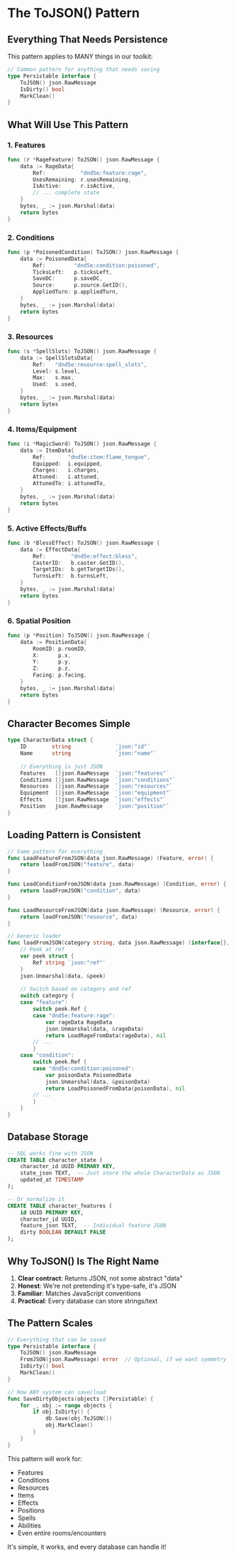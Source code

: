 # The ToJSON() Pattern

## Everything That Needs Persistence

This pattern applies to MANY things in our toolkit:

```go
// Common pattern for anything that needs saving
type Persistable interface {
    ToJSON() json.RawMessage
    IsDirty() bool
    MarkClean()
}
```

## What Will Use This Pattern

### 1. Features
```go
func (r *RageFeature) ToJSON() json.RawMessage {
    data := RageData{
        Ref:           "dnd5e:feature:rage",
        UsesRemaining: r.usesRemaining,
        IsActive:      r.isActive,
        // ... complete state
    }
    bytes, _ := json.Marshal(data)
    return bytes
}
```

### 2. Conditions
```go
func (p *PoisonedCondition) ToJSON() json.RawMessage {
    data := PoisonedData{
        Ref:         "dnd5e:condition:poisoned",
        TicksLeft:   p.ticksLeft,
        SaveDC:      p.saveDC,
        Source:      p.source.GetID(),
        AppliedTurn: p.appliedTurn,
    }
    bytes, _ := json.Marshal(data)
    return bytes
}
```

### 3. Resources
```go
func (s *SpellSlots) ToJSON() json.RawMessage {
    data := SpellSlotsData{
        Ref:   "dnd5e:resource:spell_slots",
        Level: s.level,
        Max:   s.max,
        Used:  s.used,
    }
    bytes, _ := json.Marshal(data)
    return bytes
}
```

### 4. Items/Equipment
```go
func (i *MagicSword) ToJSON() json.RawMessage {
    data := ItemData{
        Ref:       "dnd5e:item:flame_tongue",
        Equipped:  i.equipped,
        Charges:   i.charges,
        Attuned:   i.attuned,
        AttunedTo: i.attunedTo,
    }
    bytes, _ := json.Marshal(data)
    return bytes
}
```

### 5. Active Effects/Buffs
```go
func (b *BlessEffect) ToJSON() json.RawMessage {
    data := EffectData{
        Ref:        "dnd5e:effect:bless",
        CasterID:   b.caster.GetID(),
        TargetIDs:  b.getTargetIDs(),
        TurnsLeft:  b.turnsLeft,
    }
    bytes, _ := json.Marshal(data)
    return bytes
}
```

### 6. Spatial Position
```go
func (p *Position) ToJSON() json.RawMessage {
    data := PositionData{
        RoomID: p.roomID,
        X:      p.x,
        Y:      p.y,
        Z:      p.z,
        Facing: p.facing,
    }
    bytes, _ := json.Marshal(data)
    return bytes
}
```

## Character Becomes Simple

```go
type CharacterData struct {
    ID        string              `json:"id"`
    Name      string              `json:"name"`
    
    // Everything is just JSON
    Features   []json.RawMessage  `json:"features"`
    Conditions []json.RawMessage  `json:"conditions"`
    Resources  []json.RawMessage  `json:"resources"`
    Equipment  []json.RawMessage  `json:"equipment"`
    Effects    []json.RawMessage  `json:"effects"`
    Position   json.RawMessage    `json:"position"`
}
```

## Loading Pattern is Consistent

```go
// Same pattern for everything
func LoadFeatureFromJSON(data json.RawMessage) (Feature, error) {
    return loadFromJSON("feature", data)
}

func LoadConditionFromJSON(data json.RawMessage) (Condition, error) {
    return loadFromJSON("condition", data)
}

func LoadResourceFromJSON(data json.RawMessage) (Resource, error) {
    return loadFromJSON("resource", data)
}

// Generic loader
func loadFromJSON(category string, data json.RawMessage) (interface{}, error) {
    // Peek at ref
    var peek struct {
        Ref string `json:"ref"`
    }
    json.Unmarshal(data, &peek)
    
    // Switch based on category and ref
    switch category {
    case "feature":
        switch peek.Ref {
        case "dnd5e:feature:rage":
            var rageData RageData
            json.Unmarshal(data, &rageData)
            return LoadRageFromData(rageData), nil
        // ...
        }
    case "condition":
        switch peek.Ref {
        case "dnd5e:condition:poisoned":
            var poisonData PoisonedData
            json.Unmarshal(data, &poisonData)
            return LoadPoisonedFromData(poisonData), nil
        // ...
        }
    }
}
```

## Database Storage

```sql
-- SQL works fine with JSON
CREATE TABLE character_state (
    character_id UUID PRIMARY KEY,
    state_json TEXT,  -- Just store the whole CharacterData as JSON
    updated_at TIMESTAMP
);

-- Or normalize it
CREATE TABLE character_features (
    id UUID PRIMARY KEY,
    character_id UUID,
    feature_json TEXT,  -- Individual feature JSON
    dirty BOOLEAN DEFAULT FALSE
);
```

## Why ToJSON() Is The Right Name

1. **Clear contract**: Returns JSON, not some abstract "data"
2. **Honest**: We're not pretending it's type-safe, it's JSON
3. **Familiar**: Matches JavaScript conventions
4. **Practical**: Every database can store strings/text

## The Pattern Scales

```go
// Everything that can be saved
type Persistable interface {
    ToJSON() json.RawMessage
    FromJSON(json.RawMessage) error  // Optional, if we want symmetry
    IsDirty() bool
    MarkClean()
}

// Now ANY system can save/load
func SaveDirtyObjects(objects []Persistable) {
    for _, obj := range objects {
        if obj.IsDirty() {
            db.Save(obj.ToJSON())
            obj.MarkClean()
        }
    }
}
```

This pattern will work for:
- Features
- Conditions  
- Resources
- Items
- Effects
- Positions
- Spells
- Abilities
- Even entire rooms/encounters

It's simple, it works, and every database can handle it!